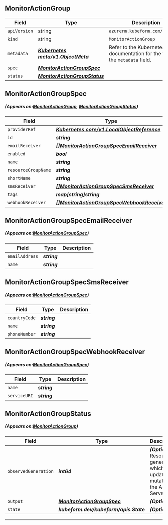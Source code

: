 ## MonitorActionGroup
| Field | Type | Description |
| ------ | ----- | ----------- |
| `apiVersion` | string | `azurerm.kubeform.com/v1alpha1` |
|    `kind` | string | `MonitorActionGroup` |
| `metadata` | ***[Kubernetes meta/v1.ObjectMeta](https://kubernetes.io/docs/reference/generated/kubernetes-api/v1.13/#objectmeta-v1-meta)***|Refer to the Kubernetes API documentation for the fields of the `metadata` field.|
| `spec` | ***[MonitorActionGroupSpec](#MonitorActionGroupSpec)***||
| `status` | ***[MonitorActionGroupStatus](#MonitorActionGroupStatus)***||
## MonitorActionGroupSpec
##### (Appears on:[MonitorActionGroup](#MonitorActionGroup), [MonitorActionGroupStatus](#MonitorActionGroupStatus))
| Field | Type | Description |
| ------ | ----- | ----------- |
| `providerRef` | ***[Kubernetes core/v1.LocalObjectReference](https://kubernetes.io/docs/reference/generated/kubernetes-api/v1.13/#localobjectreference-v1-core)***||
| `id` | ***string***||
| `emailReceiver` | ***[[]MonitorActionGroupSpecEmailReceiver](#MonitorActionGroupSpecEmailReceiver)***| ***(Optional)*** |
| `enabled` | ***bool***| ***(Optional)*** |
| `name` | ***string***||
| `resourceGroupName` | ***string***||
| `shortName` | ***string***||
| `smsReceiver` | ***[[]MonitorActionGroupSpecSmsReceiver](#MonitorActionGroupSpecSmsReceiver)***| ***(Optional)*** |
| `tags` | ***map[string]string***| ***(Optional)*** |
| `webhookReceiver` | ***[[]MonitorActionGroupSpecWebhookReceiver](#MonitorActionGroupSpecWebhookReceiver)***| ***(Optional)*** |
## MonitorActionGroupSpecEmailReceiver
##### (Appears on:[MonitorActionGroupSpec](#MonitorActionGroupSpec))
| Field | Type | Description |
| ------ | ----- | ----------- |
| `emailAddress` | ***string***||
| `name` | ***string***||
## MonitorActionGroupSpecSmsReceiver
##### (Appears on:[MonitorActionGroupSpec](#MonitorActionGroupSpec))
| Field | Type | Description |
| ------ | ----- | ----------- |
| `countryCode` | ***string***||
| `name` | ***string***||
| `phoneNumber` | ***string***||
## MonitorActionGroupSpecWebhookReceiver
##### (Appears on:[MonitorActionGroupSpec](#MonitorActionGroupSpec))
| Field | Type | Description |
| ------ | ----- | ----------- |
| `name` | ***string***||
| `serviceURI` | ***string***||
## MonitorActionGroupStatus
##### (Appears on:[MonitorActionGroup](#MonitorActionGroup))
| Field | Type | Description |
| ------ | ----- | ----------- |
| `observedGeneration` | ***int64***| ***(Optional)*** Resource generation, which is updated on mutation by the API Server.|
| `output` | ***[MonitorActionGroupSpec](#MonitorActionGroupSpec)***| ***(Optional)*** |
| `state` | ***kubeform.dev/kubeform/apis.State***| ***(Optional)*** |
---

